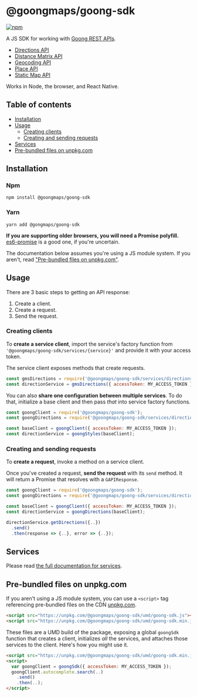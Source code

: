# @goongmaps/goong-sdk
[![npm](https://img.shields.io/npm/v/@goongmaps/goong-sdk.svg)](https://www.npmjs.com/package/@goongmaps/goong-sdk)

A JS SDK for working with [Goong REST APIs](https://docs.goong.io/rest/).

 - [Directions API](https://docs.goong.io/rest/direction/)
 - [Distance Matrix API](https://docs.goong.io/rest/distance_matrix/)
 - [Geocoding API](https://docs.goong.io/rest/geocode/)
 - [Place API](https://docs.goong.io/rest/place/)
 - [Static Map API](https://docs.goong.io/rest/staticmap/)
 
Works in Node, the browser, and React Native.

## Table of contents

- [Installation](#installation)
- [Usage](#usage)
  - [Creating clients](#creating-clients)
  - [Creating and sending requests](#creating-and-sending-requests)
- [Services](#services)
- [Pre-bundled files on unpkg.com](#pre-bundled-files-on-unpkgcom)

## Installation
### Npm
```
npm install @goongmaps/goong-sdk
```
### Yarn
```
yarn add @gongmaps/goong-sdk
```
**If you are supporting older browsers, you will need a Promise polyfill.**
[es6-promise](https://github.com/stefanpenner/es6-promise) is a good one, if you're uncertain.

The documentation below assumes you're using a JS module system.
If you aren't, read ["Pre-bundled files on unpkg.com"](#pre-bundled-files-on-unpkgcom).

## Usage

There are 3 basic steps to getting an API response:

1. Create a client.
2. Create a request.
3. Send the request.

### Creating clients

To **create a service client**, import the service's factory function from `'@goongmaps/goong-sdk/services/{service}'` and provide it with your access token.

The service client exposes methods that create requests.

```js
const gmsDirections = require('@goongmaps/goong-sdk/services/directions');
const directionService = gmsDirections({ accessToken: MY_ACCESS_TOKEN });
```

You can also **share one configuration between multiple services**.
To do that, initialize a base client and then pass *that* into service factory functions.

```js
const goongClient = require('@goongmaps/goong-sdk');
const goongDirections = require('@goongmaps/goong-sdk/services/directions');

const baseClient = goongClient({ accessToken: MY_ACCESS_TOKEN });
const directionService = goongStyles(baseClient);
```

### Creating and sending requests

To **create a request**, invoke a method on a service client.

Once you've created a request, **send the request** with its `send` method.
It will return a Promise that resolves with a `GAPIResponse`.

```js
const goongClient = require('@goongmaps/goong-sdk');
const goongDirections = require('@goongmaps/goong-sdk/services/directions');

const baseClient = goongClient({ accessToken: MY_ACCESS_TOKEN });
const directionService = goongDirections(baseClient);

directionService.getDirections({..})
  .send()
  .then(response => {..}, error => {..});
```

## Services

Please read [the full documentation for services](./docs/services.md).

## Pre-bundled files on unpkg.com

If you aren't using a JS module system, you can use a `<script>` tag referencing pre-bundled files on the CDN [unpkg.com](https://unpkg.com/).

```html
<script src="https://unpkg.com/@goongmaps/goong-sdk/umd/goong-sdk.js"></script>
<script src="https://unpkg.com/@goongmaps/goong-sdk/umd/goong-sdk.min.js"></script>
```

These files are a UMD build of the package, exposing a global `goongSdk` function that creates a client, initializes *all* the services, and attaches those services to the client.
Here's how you might use it.

```html
<script src="https://unpkg.com/@goongmaps/goong-sdk/umd/goong-sdk.min.js"></script>
<script>
  var goongClient = goongSdk({ accessToken: MY_ACCESS_TOKEN });
  goongClient.autocomplete.search(..)
    .send()
    .then(..);
</script>
```

[`got`]: https://github.com/sindresorhus/got

[`http`]: https://nodejs.org/api/http.html

[`xmlhttprequest`]: https://developer.mozilla.org/en-US/docs/Web/API/XMLHttpRequest

[`gapirequest`]: #gapirequest

[`gapiresponse`]: #gapiresponse

[`gapierror`]: #gapierror
